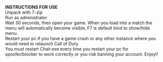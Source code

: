 

__INSTRUCTIONS FOR USE__ </br>
Unpack with 7-zip </br>
Run as administrator </br>
Wait 30 seconds, then open your game. When you load into a match the menu will automatically become visible, F7 is default bind to show/hide menu. </br>
Restart your pc if you have a game crash or any other instance where you would need to relaunch Call of Duty. </br>
You must restart Chair.exe every time you restart your pc for spoofer/blocker to work correctly or you risk banning your account.
Enjoy!!
